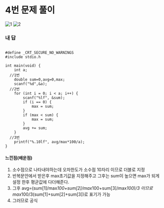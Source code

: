 # 4번 문제 풀이
![1](https://user-images.githubusercontent.com/81015704/118665985-c39fc900-b82d-11eb-8327-c0feb259fd1e.jpg)
![2](https://user-images.githubusercontent.com/81015704/118665989-c4d0f600-b82d-11eb-98e5-4a0af8110ab1.jpg)


### 내 답
<pre><code>
#define _CRT_SECURE_NO_WARNINGS
#include stdio.h

int main(void) {
	int a;
  //1번
	double sum=0,avg=0,max;
	scanf("%d",&a);
  //2번
	for (int i = 0; i < a; i++) {
		scanf("%lf", &sum);
		if (i == 0) {
			max = sum;
		}
		if (max < sum) {
			max = sum;
		}
		avg += sum;
	}
  //3번
	printf("%.10lf", avg/max*100/a);
}
</code></pre>


#### 느낀점(배운점)
1. 소수점으로 나타내야하는데 오차한도가 소수점 10자리 이므로 더블로 지정
2. 반복문안에서 받은후 max초기값을 지정해주고 그후는 sum이 높으면 max가 되게 설정 한후 평균값에 다더해준다.
3. 그후 avg=(sum[1]/max*100+sum[2]/max*100+sum[3]/max*100)/3 이므로 max*100/3(sum[1]+sum[2]+sum[3])로 표기가 가능
4. 그러므로 공식
